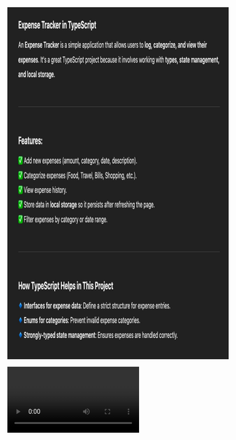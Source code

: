 <img src="Assignment 8.jpg" alt="alt text" width="700" height="800">  
  
  
<video controls src="Assignment 8.mp4" title="Title"></video>